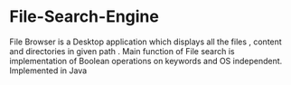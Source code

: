 # File-Search-Engine
File Browser is a Desktop application which displays all the files , content and directories in given path . Main function of  File search is implementation of Boolean operations on keywords  and OS independent.
Implemented in Java
